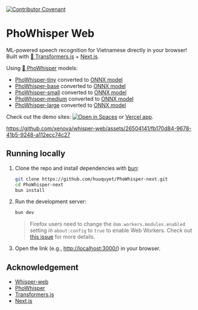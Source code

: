 [![Contributor Covenant](https://img.shields.io/badge/Contributor%20Covenant-2.1-4baaaa.svg)](.github/CODE_OF_CONDUCT.md)

# PhoWhisper Web

ML-powered speech recognition for Vietnamese directly in your browser! Built with [🤗 Transformers.js](https://github.com/xenova/transformers.js) + [Next.js](https://nextjs.org/).

Using [🤗 PhoWhisper](https://github.com/VinAIResearch/PhoWhisper) models:
- [PhoWhisper-tiny](https://hf.co/vinai/PhoWhisper-tiny/) converted to [ONNX model](https://hf.co/huuquyet/PhoWhisper-tiny)
- [PhoWhisper-base](https://hf.co/vinai/PhoWhisper-base/) converted to [ONNX model](https://hf.co/huuquyet/PhoWhisper-base)
- [PhoWhisper-small](https://hf.co/vinai/PhoWhisper-small/) converted to [ONNX model](https://hf.co/huuquyet/PhoWhisper-small)
- [PhoWhisper-medium](https://hf.co/vinai/PhoWhisper-medium/) converted to [ONNX model](https://hf.co/huuquyet/PhoWhisper-medium)
- [PhoWhisper-large](https://hf.co/vinai/PhoWhisper-large/) converted to [ONNX model](https://hf.co/huuquyet/PhoWhisper-large)

Check out the demo sites:
[![Open in Spaces](https://huggingface.co/datasets/huggingface/badges/resolve/main/open-in-hf-spaces-sm-dark.svg)](https://huggingface.co/spaces/huuquyet/PhoWhisper-next)
 or [Vercel app](https://pho-whisper-next.vercel.app/). 

https://github.com/xenova/whisper-web/assets/26504141/fb170d84-9678-41b5-9248-a112ecc74c27

## Running locally

1. Clone the repo and install dependencies with [bun](https://bun.sh):

    ```bash
    git clone https://github.com/huuquyet/PhoWhisper-next.git
    cd PhoWhisper-next
    bun install
    ```

2. Run the development server:

    ```bash
    bun dev
    ```
    > Firefox users need to change the `dom.workers.modules.enabled` setting in `about:config` to `true` to enable Web Workers.
    > Check out [this issue](https://github.com/xenova/whisper-web/issues/8) for more details.

3. Open the link (e.g., [http://localhost:3000/](http://localhost:3000/)) in your browser.


## Acknowledgement

- [Whisper-web](https://github.com/xenova/whisper-web)
- [PhoWhisper](https://github.com/VinAIResearch/PhoWhisper)
- [Transformers.js](https://github.com/xenova/transformers.js)
- [Next.js](https://nextjs.org)

